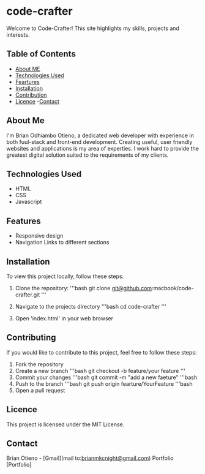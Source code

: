 # code-crafter

Welcome to Code-Crafter! This site highlights my skills, projects and interests.

## Table of Contents

- [About ME](#about-me)
- [Technologies Used](#technoloies-used)
- [Feartures](#features)
- [Installation](#installation)
- [Contribution](#contribution)
- [Licence](#license)
-[Contact](#contact)

## About Me

I'm Brian Odhiambo Otieno, a dedicated web developer with experience in both fuul-stack and front-end development. Creating useful, user friendly websites and applications is my area of experties. I work hard to provide the greatest digital solution suited to the requirements of my clients.

## Technologies Used

- HTML
- CSS
- Javascript

## Features
- Responsive design
- Navigation Links to different sections

## Installation

To view this project locally, follow these steps:

1. Clone the repository:
'''bash
git clone git@github.com:macbook/code-crafter.git
'''
2. Navigate to the projects directory
'''bash
cd code-crafter
'''

3. Open 'index.html' in your web browser

## Contributing

If you would like to contribute to this project, feel free to follow these steps:

1. Fork the repository
2. Create a new branch
'''bash
git checkout -b feature/your feature
'''
3. Commit your changes
'''bash
git commit -m "add a new faeture"
'''bash
4. Push to the branch
'''bash
git push origin fearture/YourFeature
'''bash
5. Open a pull request

## Licence

This project is licensed under the MIT License.

## Contact 
Brian Otieno - [Gmail](mail to:brianmkcnight@gmail.com)
Portfolio [Portfolio]
